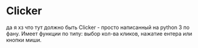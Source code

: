 # Clicker
да я хз что тут должно быть
Clicker - просто написанный на python 3 по фану.
Имеет функции по типу: выбор кол-ва кликов, нажатие  ентера или кнопки миши.
